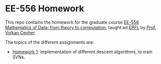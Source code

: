 # EE-556 Homework

This repo contains the homework for the graduate course [EE-556 Mathematics of Data: from theory to computation](https://edu.epfl.ch/coursebook/en/mathematics-of-data-from-theory-to-computation-EE-556), taught ad [EPFL](https://epfl.ch) by [Prof. Volkan Cevher](https://lions.epfl.ch/people/volkan-cevher-2/).

The topics of the different assignments are:

- [Homework 1](hw1): implementation of different descent algorithms, to train SVNs.
